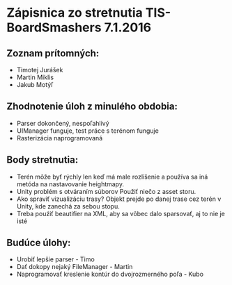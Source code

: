 # Zápisnica zo stretnutia TIS-BoardSmashers 7.1.2016
## Zoznam prítomných:
* Timotej Jurášek
* Martin Miklis
* Jakub Motýľ

## Zhodnotenie úloh z minulého obdobia:
* Parser dokončený, nespoľahlivý
* UIManager funguje, test práce s terénom funguje
* Rasterizácia naprogramovaná

## Body stretnutia:
* Terén môže byť rýchly len keď má male rozlíšenie a používa sa iná metóda na nastavovanie
heightmapy.
* Unity problém s otváraním súborov
Použiť niečo z asset storu.
* Ako spraviť vizualizáciu trasy?
Objekt prejde po danej trase cez terén v Unity, kde zanechá za sebou stopu.
* Treba pouźiť beautifier na XML, aby sa vôbec dalo sparsovať, aj to nie je isté

## Budúce úlohy:
* Urobiť lepšie parser - Timo
* Dať dokopy nejaký FileManager - Martin
* Naprogramovať kreslenie kontúr do dvojrozmerného poľa - Kubo
